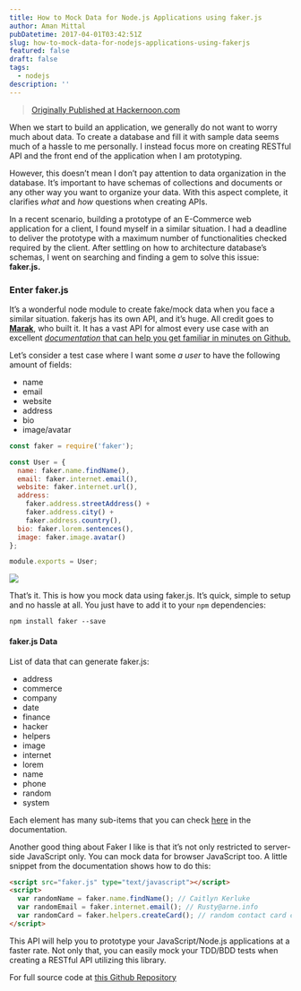 ```yaml
---
title: How to Mock Data for Node.js Applications using faker.js
author: Aman Mittal
pubDatetime: 2017-04-01T03:42:51Z
slug: how-to-mock-data-for-nodejs-applications-using-fakerjs
featured: false
draft: false
tags:
  - nodejs
description: ''
---
```


> [Originally Published at Hackernoon.com](https://hackernoon.com/how-to-mock-data-for-node-js-applications-using-faker-js-b1f4c0e78102)

When we start to build an application, we generally do not want to worry much about data. To create a database and fill it with sample data seems much of a hassle to me personally. I instead focus more on creating RESTful API and the front end of the application when I am prototyping.

However, this doesn’t mean I don’t pay attention to data organization in the database. It’s important to have schemas of collections and documents or any other way you want to organize your data. With this aspect complete, it clarifies _what_ and _how_ questions when creating APIs.

In a recent scenario, building a prototype of an E-Commerce web application for a client, I found myself in a similar situation. I had a deadline to deliver the prototype with a maximum number of functionalities checked required by the client. After settling on how to architecture database’s schemas, I went on searching​ and finding a gem to solve this issue: **faker.js.**

### Enter faker.js

It’s a wonderful node module to create fake/mock data when you face a similar situation. fakerjs has its own API, and it’s huge. All credit goes to [**Marak**](https://x.com/marak), who built it. It has a vast API for almost every use case with an excellent [_documentation_ that can help you get familiar in minutes on Github.](https://github.com/marak/Faker.js/)

Let’s consider a test case where I want some _a user_ to have the following amount of fields:

- name
- email
- website
- address
- bio
- image/avatar

```js
const faker = require('faker');

const User = {
  name: faker.name.findName(),
  email: faker.internet.email(),
  website: faker.internet.url(),
  address:
    faker.address.streetAddress() +
    faker.address.city() +
    faker.address.country(),
  bio: faker.lorem.sentences(),
  image: faker.image.avatar()
};

module.exports = User;
```

<img src='https://cdn-images-1.medium.com/max/1200/1*t8BjRlFjuUnbf0iXl-FZCQ.png' />

That’s it. This is how you mock data using faker.js. It’s quick, simple to setup and no hassle at all. You just have to add it to your `npm` dependencies:

```shell
npm install faker --save
```

#### faker.js Data

List of data that can generate faker.js:

- address
- commerce
- company
- date
- finance
- hacker
- helpers
- image
- internet
- lorem
- name
- phone
- random
- system

Each element has many sub-items that you can check [here](https://github.com/Marak/faker.js) in the documentation.

Another good thing about Faker I like is that it’s not only restricted to server-side JavaScript only. You can mock data for browser JavaScript too. A little snippet from the documentation shows how to do this:

```html
<script src="faker.js" type="text/javascript"></script>
<script>
  var randomName = faker.name.findName(); // Caitlyn Kerluke
  var randomEmail = faker.internet.email(); // Rusty@arne.info
  var randomCard = faker.helpers.createCard(); // random contact card containing many properties
</script>
```

This API will help you to prototype your JavaScript/Node.js applications at a faster rate. Not only that, you can easily mock your TDD/BDD tests when creating a RESTful API utilizing this library.

For full source code at [this Github Repository](https://github.com/amandeepmittal/fakerjs)
